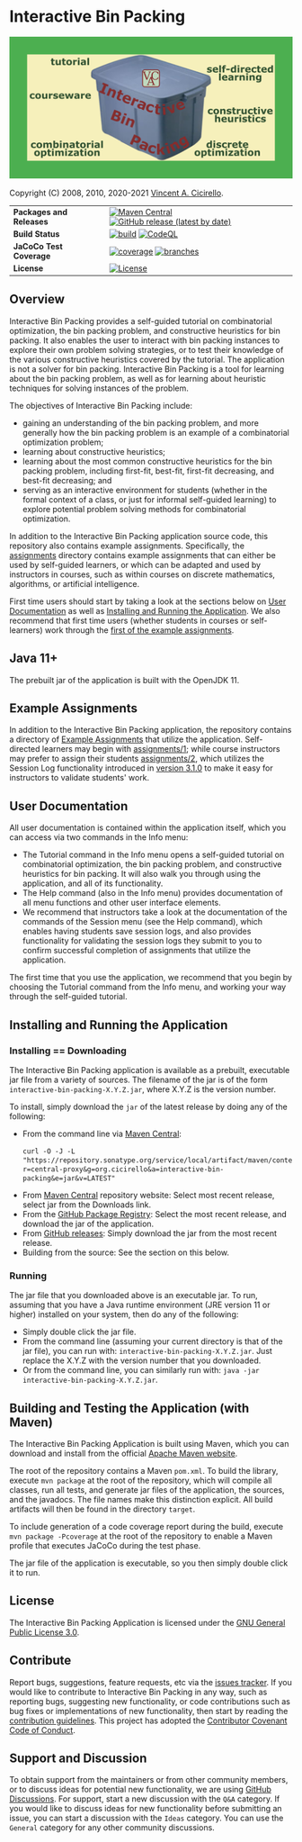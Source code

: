 # Interactive Bin Packing

[<img alt="Interactive Bin Packing" 
     src="images/ibp.png" width="640">](#interactive-bin-packing)

Copyright (C) 2008, 2010, 2020-2021 [Vincent A. Cicirello](https://www.cicirello.org/).

| | |
| :--- | :--- |
| __Packages and Releases__ | [![Maven Central](https://img.shields.io/maven-central/v/org.cicirello/interactive-bin-packing.svg?label=Maven%20Central&logo=apachemaven)](https://search.maven.org/artifact/org.cicirello/interactive-bin-packing) [![GitHub release (latest by date)](https://img.shields.io/github/v/release/cicirello/InteractiveBinPacking?logo=GitHub)](https://github.com/cicirello/InteractiveBinPacking/releases) |
| __Build Status__ | [![build](https://github.com/cicirello/InteractiveBinPacking/workflows/build/badge.svg)](https://github.com/cicirello/InteractiveBinPacking/actions/workflows/build.yml) [![CodeQL](https://github.com/cicirello/InteractiveBinPacking/actions/workflows/codeql-analysis.yml/badge.svg)](https://github.com/cicirello/InteractiveBinPacking/actions/workflows/codeql-analysis.yml) |
| __JaCoCo Test Coverage__ | [![coverage](../badges/jacoco.svg)](https://github.com/cicirello/InteractiveBinPacking/actions/workflows/build.yml) [![branches](../badges/branches.svg)](https://github.com/cicirello/InteractiveBinPacking/actions/workflows/build.yml) |
| __License__ | [![License](https://img.shields.io/github/license/cicirello/InteractiveBinPacking)](https://github.com/cicirello/InteractiveBinPacking/blob/master/LICENSE) |

## Overview

Interactive Bin Packing provides a self-guided 
tutorial on combinatorial optimization, the bin packing problem, 
and constructive heuristics for bin packing. It also enables the 
user to interact with bin packing instances to explore their own 
problem solving strategies, or to test their knowledge of the 
various constructive heuristics covered by the tutorial. The 
application is not a solver for bin packing. Interactive 
Bin Packing is a tool for learning about the bin 
packing problem, as well as for learning about heuristic 
techniques for solving instances of the problem. 

The objectives of Interactive Bin Packing include:

* gaining an understanding of the bin packing problem, 
  and more generally how the bin packing problem is an 
  example of a combinatorial optimization problem;
* learning about constructive heuristics;
* learning about the most common constructive heuristics 
  for the bin packing problem, including first-fit, best-fit, 
  first-fit decreasing, and best-fit decreasing; and
* serving as an interactive environment for students (whether 
  in the formal context of a class, or just for informal 
  self-guided learning) to explore potential problem solving 
  methods for combinatorial optimization.

In addition to the Interactive Bin Packing application source code,
this repository also contains example assignments.  Specifically,
the [assignments](assignments) directory
contains example assignments that can either be used by
self-guided learners, or which can be adapted and used by
instructors in courses, such as within courses on discrete 
mathematics, algorithms, or artificial intelligence.

First time users should start by taking a look at the
sections below on [User Documentation](#user-documentation)
as well as [Installing and Running the 
Application](#installing-and-running-the-application). 
We also recommend that first time users (whether students in courses
or self-learners) work through the 
[first of the example assignments](assignments/1).


## Java 11+

The prebuilt jar of the application is built with the OpenJDK 11.

## Example Assignments

In addition to the Interactive Bin Packing application, the
repository contains a directory of [Example Assignments](assignments)
that utilize the application. Self-directed learners may begin with
[assignments/1](assignments/1); while course instructors may prefer
to assign their students [assignments/2](assignments/2), which utilizes
the Session Log functionality introduced in [version 3.1.0](CHANGELOG.md) 
to make it easy for instructors to validate students' work. 

## User Documentation

All user documentation is contained within the application itself, 
which you can access via two
commands in the Info menu:

* The Tutorial command in the Info menu opens a self-guided tutorial 
  on combinatorial optimization, the bin packing problem, and 
  constructive heuristics for bin packing. It will also walk you through 
  using the application, and all of its functionality. 
* The Help command (also in the Info menu) provides documentation of all 
  menu functions and other user interface elements.
* We recommend that instructors take a look at the documentation of the
  commands of the Session menu (see the Help command), which enables having
  students save session logs, and also provides functionality for validating
  the session logs they submit to you to confirm successful completion of
  assignments that utilize the application.

The first time that you use the application, we recommend that you 
begin by choosing the Tutorial command from the Info menu, and working 
your way through the self-guided tutorial.  


## Installing and Running the Application

### Installing == Downloading

The Interactive Bin Packing application is available as a prebuilt, executable
jar file from a variety of sources. The filename of the jar is of the form
`interactive-bin-packing-X.Y.Z.jar`, where X.Y.Z is the version number.

To install, simply download the `jar` of the latest release by doing any of the
following:
* From the command line via 
  [Maven Central](https://search.maven.org/artifact/org.cicirello/interactive-bin-packing):  
  ```Shell
  curl -O -J -L  "https://repository.sonatype.org/service/local/artifact/maven/content?r=central-proxy&g=org.cicirello&a=interactive-bin-packing&e=jar&v=LATEST"
  ```
* From 
  [Maven Central](https://search.maven.org/artifact/org.cicirello/interactive-bin-packing) 
  repository website: Select most recent release, select jar from the Downloads link.
* From the 
  [GitHub Package Registry](https://github.com/users/cicirello/packages?repo_name=InteractiveBinPacking): 
  Select the most recent release, and download the jar of the application. 
* From [GitHub releases](https://github.com/cicirello/InteractiveBinPacking/releases): 
  Simply download the jar from the most recent release.
* Building from the source: See the section on this below.

### Running

The jar file that you downloaded above is an executable jar. To run, assuming 
that you have a Java runtime environment (JRE version 11 or higher)
installed on your system, then do any of the following:
* Simply double click the jar file.
* From the command line (assuming your current directory is that of the 
  jar file), you can run with: `interactive-bin-packing-X.Y.Z.jar`.
  Just replace the X.Y.Z with the version number that you downloaded.
* Or from the command line, you can similarly run 
  with: `java -jar interactive-bin-packing-X.Y.Z.jar`. 

## Building and Testing the Application (with Maven)

The Interactive Bin Packing Application is built using Maven, which you
can download and install from the 
official [Apache Maven website](https://maven.apache.org/). 

The root of the repository contains a Maven `pom.xml`.  To build the library, 
execute `mvn package` at the root of the repository, which
will compile all classes, run all tests, and generate jar files of the 
application, the sources, and the javadocs.  The file names
make this distinction explicit.  All build artifacts will then
be found in the directory `target`.

To include generation of a code coverage report during the build,
execute `mvn package -Pcoverage` at the root of the repository to 
enable a Maven profile that executes JaCoCo during the test phase.

The jar file of the application is executable, so you then simply
double click it to run.


## License

The Interactive Bin Packing Application is licensed under 
the [GNU General Public License 3.0](https://www.gnu.org/licenses/gpl-3.0.en.html).

## Contribute

Report bugs, suggestions, feature requests, etc via 
the [issues tracker](https://github.com/cicirello/InteractiveBinPacking/issues).
If you would like to contribute to Interactive Bin Packing in any way, such 
as reporting bugs, suggesting new functionality, or code contributions 
such as bug fixes or implementations of new functionality, then start 
by reading 
the [contribution guidelines](https://github.com/cicirello/.github/blob/main/CONTRIBUTING.md).
This project has adopted 
the [Contributor Covenant Code of Conduct](https://github.com/cicirello/.github/blob/main/CODE_OF_CONDUCT.md).

## Support and Discussion

To obtain support from the maintainers or from other community members, or to discuss ideas 
for potential new functionality, we are 
using [GitHub Discussions](https://github.com/cicirello/InteractiveBinPacking/discussions). For
support, start a new discussion with the `Q&A` category. If you would like to discuss ideas for
new functionality before submitting an issue, you can start a discussion with the `Ideas` category.
You can use the `General` category for any other community discussions.



